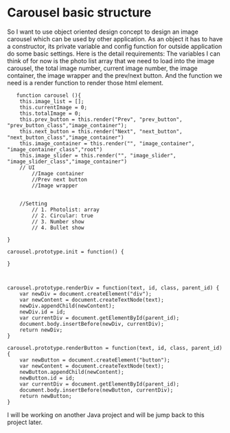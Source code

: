 # Carousel basic structure

So I want to use object oriented design concept to design an image carousel which can be used by other application. 
As an object it has to have a constructor, its private variable and config function for outside application do some basic settings. 
Here is the detail requirements: 
The variables I can think of for now is the photo list array that we need to load into the image carousel, the total image number, current image number, the image container, the image wrapper and the prev/next button.  And the function we need is a render function to render those html element. 

       function carousel (){
        this.image_list = [];
        this.currentImage = 0;
        this.totalImage = 0;
        this.prev_button = this.render("Prev", "prev_button", "prev_button_class","image_container");
        this.next_button = this.render("Next", "next_button", "next_button_class","image_container")
        this.image_container = this.render("", "image_container", "image_container_class","root")
        this.image_slider = this.render("", "image_slider", "image_slider_class","image_container")
        // UI
            //Image container
            //Prev next button
            //Image wrapper
    
    
        //Setting
            // 1. Photolist: array
            // 2. Circular: true
            // 3. Number show
            // 4. Bullet show
    
    }
    
    carousel.prototype.init = function() {
    
    }
    
    
    
    carousel.prototype.renderDiv = function(text, id, class, parent_id) {
        var newDiv = document.createElement("div");
        var newContent = document.createTextNode(text);
        newDiv.appendChild(newContent);
        newDiv.id = id;
        var currentDiv = document.getElementById(parent_id);
        document.body.insertBefore(newDiv, currentDiv);
        return newDiv;
    }
    
    carousel.prototype.renderButton = function(text, id, class, parent_id) {
        var newButton = document.createElement("button");
        var newContent = document.createTextNode(text);
        newButton.appendChild(newContent);
        newButton.id = id;
        var currentDiv = document.getElementById(parent_id);
        document.body.insertBefore(newButton, currentDiv);    
        return newButton;
    }

I will be working on another Java project and will be jump back to this project later.